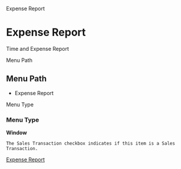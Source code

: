 
Expense Report
# Expense Report


Time and Expense Report

Menu Path
## Menu Path



- Expense Report

Menu Type
### Menu Type

**Window**

```
The Sales Transaction checkbox indicates if this item is a Sales Transaction.
```

[Expense Report](../../window-expense-report.md)
